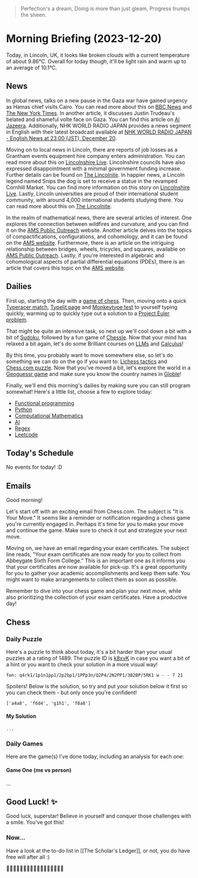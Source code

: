 > Perfection's a dream,
> Doing is more than just gleam,
> Progress trumps the sheen.

# Morning Briefing (2023-12-20)

Today, in Lincoln, UK, it looks like broken clouds with a current temperature of about 9.86°C. Overall for today though, it'll be light rain and warm up to an average of 10.1°C.

## News

In global news, talks on a new pause in the Gaza war have gained urgency as Hamas chief visits Cairo. You can read more about this on [BBC News](https://www.bbc.co.uk/news/world-middle-east-67771533?at_medium=RSS&at_campaign=KARANGA) and [The New York Times](https://www.nytimes.com/live/2023/12/20/world/israel-hamas-war-gaza-news). In another article, it discusses Justin Trudeau's belated and shameful volte face on Gaza. You can find this article on [Al Jazeera](https://www.aljazeera.com/opinions/2023/12/20/justin-trudeaus-belated-and-shameful-volte-face-on-gaza?traffic_source=rss). Additionally, NHK WORLD RADIO JAPAN provides a news segment in English with their latest broadcast available at [NHK WORLD RADIO JAPAN - English News at 23:00 (JST), December 20](https://www3.nhk.or.jp/nhkworld/upld/medias/en/radio/news/20231220230000_english_1.mp3).

Moving on to local news in Lincoln, there are reports of job losses as a Grantham events equipment hire company enters administration. You can read more about this on [Lincolnshire Live](https://www.lincolnshirelive.co.uk/news/local-news/job-losses-grantham-events-hire-8988902). Lincolnshire councils have also expressed disappointment with a minimal government funding increase. Further details can be found on [The Lincolnite](https://thelincolnite.co.uk/2023/12/lincolnshire-councils-disappointed-with-minimal-government-funding-increase/). In happier news, a Lincoln legend named Snips the dog is set to receive a statue in the revamped Cornhill Market. You can find more information on this story on [Lincolnshire Live](https://www.lincolnshirelive.co.uk/news/lincoln-news/lincoln-legend-snips-dog-receive-8987980). Lastly, Lincoln universities are proud of their international student community, with around 4,000 international students studying there. You can read more about this on [The Lincolnite](https://thelincolnite.co.uk/2023/12/lincoln-universities-proud-of-4000-international-student-community/).

In the realm of mathematical news, there are several articles of interest. One explores the connection between wildfires and curvature, and you can find it on the [AMS Public Outreach](https://www.ams.org/publicoutreach/mathmoments/mm168-explaining-wildfires) website. Another article delves into the topics of compactifications, configurations, and cohomology, and it can be found on the [AMS website](https://www.ams.org/conm/790/). Furthermore, there is an article on the intriguing relationship between bridges, wheels, tricycles, and squares, available on [AMS Public Outreach](https://www.ams.org/publicoutreach/mathmoments/mm167-bridges-wheels-tricycles-squares). Lastly, if you're interested in algebraic and cohomological aspects of partial differential equations (PDEs), there is an article that covers this topic on the [AMS website](https://www.ams.org/conm/789/).

## Dailies

First up, starting the day with a [game of chess](https://www.chess.com/play/online). Then, moving onto a quick [Typeracer match](https://play.typeracer.com), [Typelit page](https://www.typelit.io/typing-console/Metamorphosis) and [Monkeytype test](https://monkeytype.com) to yourself typing quickly, warming up to quickly type out a solution to a [Project Euler problem](https://projecteuler.net/archives).

That might be quite an intensive task, so next up we'll cool down a bit with a bit of [Sudoku](https://www.dailysudoku.com/sudoku/play.shtml?today=1), followed by a fun game of [Chessle](https://jackli.gg/chessle/). Now that your mind has relaxed a bit again, let's do some Brilliant courses on [LLMs](https://brilliant.org/courses/how-llms-work/?) and [Calculus](https://brilliant.org/courses/multivariable-calculus/)!

By this time, you probably want to move somewhere else, so let's do something we can do on the go if you want to: [Lichess tactics](https://lichess.org/study/topic/Tactics/hot) and [Chess.com puzzle](https://www.chess.com/puzzles). Now that you've moved a bit, let's explore the world in a [Geoguessr game](https://www.geoguessr.com) and make sure you know the country names in [Globle](https://globle-game.com)!

Finally, we'll end this morning's dailies by making sure you can still program somewhat! Here's a little list, choose a few to explore today:

- [Functional programming](https://www.hackerrank.com/domains/fp)
- [Python](https://www.hackerrank.com/domains/python)
- [Computational Mathematics](https://www.hackerrank.com/domains/mathematics)
- [AI](https://www.hackerrank.com/domains/ai)
- [Regex](https://www.hackerrank.com/domains/regex)
- [Leetcode](https://leetcode.com/problemset/)

## Today's Schedule

No events for today! :D

## Emails

Good morning!

Let's start off with an exciting email from Chess.com. The subject is "It is Your Move." It seems like a reminder or notification regarding a chess game you're currently engaged in. Perhaps it's time for you to make your move and continue the game. Make sure to check it out and strategize your next move.

Moving on, we have an email regarding your exam certificates. The subject line reads, "Your exam certificates are now ready for you to collect from Abbeygate Sixth Form College." This is an important one as it informs you that your certificates are now available for pick-up. It's a great opportunity for you to gather your academic accomplishments and keep them safe. You might want to make arrangements to collect them as soon as possible.

Remember to dive into your chess game and plan your next move, while also prioritizing the collection of your exam certificates. Have a productive day!

## Chess

### Daily Puzzle

Here's a puzzle to think about today, it's a bit harder than your usual puzzles at a rating of 1489. The puzzle ID is [k8xvK](https://lichess.org/training/k8xvK) in case you want a bit of a hint or you want to check your solution in a more visual way!

```chessboard
fen: q4rk1/1p1n1pp1/2p2bp1/1PPp3n/Q2P4/2N2PP1/3B2BP/5RK1 w - - 7 21
```

Spoilers! Below is the solution, so try and put your solution below it first so you can check them - but only once you're confident!

```spoiler-block
['a4a8', 'f6d4', 'g1h1', 'f8a8']
```

#### My Solution

```
...
```

### Daily Games

Here are the game(s) I've done today, including an analysis for each one:

#### Game One (me vs person)

...

## Good Luck! ✨

Good luck, superstar! Believe in yourself and conquer those challenges with a smile. You've got this!

### Now...
Have a look at the to-do list in [[The Scholar's Ledger]], or not, you do have free will after all :)

🌟🦄🍕🎉💃🌈🔥🚀🌺🐾🎈🌞🍔🎶🌼💥🌟